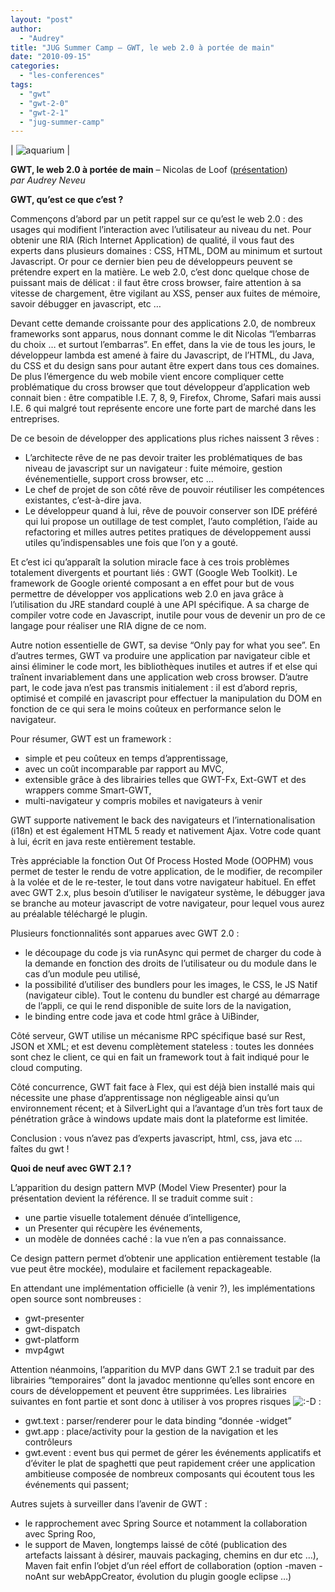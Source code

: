 ```yaml
---
layout: "post"
author: 
  - "Audrey"
title: "JUG Summer Camp – GWT, le web 2.0 à portée de main"
date: "2010-09-15"
categories: 
  - "les-conferences"
tags: 
  - "gwt"
  - "gwt-2-0"
  - "gwt-2-1"
  - "jug-summer-camp"
---
```


| ![](/assets/2010/09/2010-09-15-jug-summer-camp-gwt-le-web-2-0-a-portee-de-main/4983715753_3f6aa366fd_o.jpg "aquarium") |

**GWT, le web 2.0 à portée de main** – Nicolas de Loof ([présentation](http://sites.google.com/site/jugsummercamp/presentations))  
_par Audrey Neveu_

**GWT, qu’est ce que c’est ?**

Commençons d’abord par un petit rappel sur ce qu’est le web 2.0 : des usages qui modifient l’interaction avec l’utilisateur au niveau du net. Pour obtenir une RIA (Rich Internet Application) de qualité, il vous faut des experts dans plusieurs domaines : CSS, HTML, DOM au minimum et surtout Javascript. Or pour ce dernier bien peu de développeurs peuvent se prétendre expert en la matière. Le web 2.0, c’est donc quelque chose de puissant mais de délicat : il faut être cross browser, faire attention à sa vitesse de chargement, être vigilant au XSS, penser aux fuites de mémoire, savoir débugger en javascript, etc …

Devant cette demande croissante pour des applications 2.0, de nombreux frameworks sont apparus, nous donnant comme le dit Nicolas “l’embarras du choix … et surtout l’embarras”. En effet, dans la vie de tous les jours, le développeur lambda est amené à faire du Javascript, de l’HTML, du Java, du CSS et du design sans pour autant être expert dans tous ces domaines. De plus l’émergence du web mobile vient encore compliquer cette problématique du cross browser que tout développeur d’application web connait bien : être compatible I.E. 7, 8, 9, Firefox, Chrome, Safari mais aussi I.E. 6 qui malgré tout représente encore une forte part de marché dans les entreprises.

De ce besoin de développer des applications plus riches naissent 3 rêves :

- L’architecte rêve de ne pas devoir traiter les problématiques de bas niveau de javascript sur un navigateur : fuite mémoire, gestion événementielle, support cross browser, etc …
- Le chef de projet de son côté rêve de pouvoir réutiliser les compétences existantes, c’est-à-dire java.
- Le développeur quand à lui, rêve de pouvoir conserver son IDE préféré qui lui propose un outillage de test complet, l’auto complétion, l’aide au refactoring et milles autres petites pratiques de développement aussi utiles qu’indispensables une fois que l’on y a gouté.

Et c’est ici qu’apparaît la solution miracle face à ces trois problèmes totalement divergents et pourtant liés : GWT (Google Web Toolkit). Le framework de Google orienté composant a en effet pour but de vous permettre de développer vos applications web 2.0 en java grâce à l’utilisation du JRE standard couplé à une API spécifique. A sa charge de compiler votre code en Javascript, inutile pour vous de devenir un pro de ce langage pour réaliser une RIA digne de ce nom.

Autre notion essentielle de GWT, sa devise “Only pay for what you see”. En d’autres termes, GWT va produire une application par navigateur cible et ainsi éliminer le code mort, les bibliothèques inutiles et autres if et else qui traînent invariablement dans une application web cross browser. D’autre part, le code java n’est pas transmis initialement : il est d’abord repris, optimisé et compilé en javascript pour effectuer la manipulation du DOM en fonction de ce qui sera le moins coûteux en performance selon le navigateur.

Pour résumer, GWT est un framework :

- simple et peu coûteux en temps d’apprentissage,
- avec un coût incomparable par rapport au MVC,
- extensible grâce à des librairies telles que GWT-Fx, Ext-GWT et des wrappers comme Smart-GWT,
- multi-navigateur y compris mobiles et navigateurs à venir

GWT supporte nativement le back des navigateurs et l’internationalisation (i18n) et est également HTML 5 ready et nativement Ajax. Votre code quant à lui, écrit en java reste entièrement testable.

Très appréciable la fonction Out Of Process Hosted Mode (OOPHM) vous permet de tester le rendu de votre application, de le modifier, de recompiler à la volée et de le re-tester, le tout dans votre navigateur habituel. En effet avec GWT 2.x, plus besoin d’utiliser le navigateur système, le débugger java se branche au moteur javascript de votre navigateur, pour lequel vous aurez au préalable téléchargé le plugin.

Plusieurs fonctionnalités sont apparues avec GWT 2.0 :

- le découpage du code js via runAsync qui permet de charger du code à la demande en fonction des droits de l’utilisateur ou du module dans le cas d’un module peu utilisé,
- la possibilité d’utiliser des bundlers pour les images, le CSS, le JS Natif (navigateur cible). Tout le contenu du bundler est chargé au démarrage de l’appli, ce qui le rend disponible de suite lors de la navigation,
- le binding entre code java et code html grâce à UiBinder,

Côté serveur, GWT utilise un mécanisme RPC spécifique basé sur Rest, JSON et XML; et est devenu complètement stateless : toutes les données sont chez le client, ce qui en fait un framework tout à fait indiqué pour le cloud computing.

Côté concurrence, GWT fait face à Flex, qui est déjà bien installé mais qui nécessite une phase d’apprentissage non négligeable ainsi qu’un environnement récent; et à SilverLight qui a l’avantage d’un très fort taux de pénétration grâce à windows update mais dont la plateforme est limitée.

Conclusion : vous n’avez pas d’experts javascript, html, css, java etc … faîtes du gwt !

**Quoi de neuf avec GWT 2.1 ?**

L’apparition du design pattern MVP (Model View Presenter) pour la présentation devient la référence. Il se traduit comme suit :

- une partie visuelle totalement dénuée d’intelligence,
- un Presenter qui récupère les événements,
- un modèle de données caché : la vue n’en a pas connaissance.

Ce design pattern permet d’obtenir une application entièrement testable (la vue peut être mockée), modulaire et facilement repackageable.

En attendant une implémentation officielle (à venir ?), les implémentations open source sont nombreuses :

- gwt-presenter
- gwt-dispatch
- gwt-platform
- mvp4gwt

Attention néanmoins, l’apparition du MVP dans GWT 2.1 se traduit par des librairies “temporaires” dont la javadoc mentionne qu’elles sont encore en cours de développement et peuvent être supprimées. Les librairies suivantes en font partie et sont donc à utiliser à vos propres risques ![:-D](http://jduchess.org/duchess-france/wp-includes/images/smilies/icon_biggrin.gif) :

- gwt.text : parser/renderer pour le data binding “donnée -widget”
- gwt.app : place/activity pour la gestion de la navigation et les contrôleurs
- gwt.event : event bus qui permet de gérer les événements applicatifs et d’éviter le plat de spaghetti que peut rapidement créer une application ambitieuse composée de nombreux composants qui écoutent tous les événements qui passent;

Autres sujets à surveiller dans l’avenir de GWT :

- le rapprochement avec Spring Source et notamment la collaboration avec Spring Roo,
- le support de Maven, longtemps laissé de côté (publication des artefacts laissant à désirer, mauvais packaging, chemins en dur etc …), Maven fait enfin l’objet d’un réel effort de collaboration (option -maven -noAnt sur webAppCreator, évolution du plugin google eclipse …)
